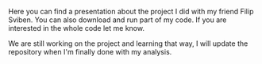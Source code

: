 Here you can find a presentation about the project I did with my friend Filip Sviben. You can also download and run part of my code.
If you are interested in the whole code let me know.

We are still working on the project and learning that way, I will update the repository when I'm finally done with my analysis. 
